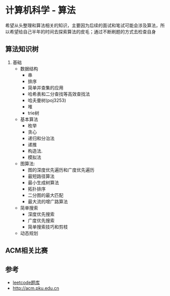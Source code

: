 # 计算机科学 - 算法

希望从头整理和算法相关的知识，主要因为后续的面试和笔试可能会涉及算法，所以希望给自己半年的时间去探索算法的皮毛；通过不断刷题的方式去检查自身

## 算法知识树

1. 基础
   * 数据结构
     - 串 
     - 排序
     - 简单并查集的应用
     - 哈希表和二分查找等高效查找法
     - 哈夫曼树(poj3253)
     - 堆
     - trie树
   * 基本算法
     - 枚举
     - 贪心
     - 递归和分治法
     - 递推
     - 构造法.
     - 模拟法
   * 图算法:
     - 图的深度优先遍历和广度优先遍历
     - 最短路径算法
     - 最小生成树算法
     - 拓扑排序
     - 二分图的最大匹配 
     - 最大流的增广路算法
   * 简单搜索
     - 深度优先搜索
     - 广度优先搜索
     - 简单搜索技巧和剪枝
   * 动态规划





## ACM相关比赛



## 参考

* [leetcode题库]([https://leetcode-cn.com](https://leetcode-cn.com/))
* http://acm.pku.edu.cn